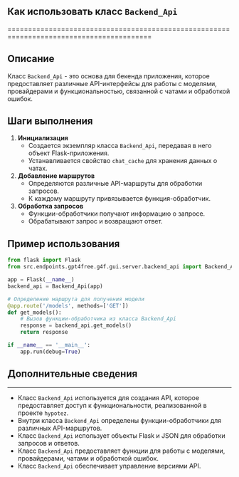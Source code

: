 ## Как использовать класс `Backend_Api`
=========================================================================================

Описание
-------------------------
Класс `Backend_Api` - это основа для  бекенда приложения, которое предоставляет различные API-интерфейсы для работы с моделями, провайдерами и функциональностью, связанной с чатами и  обработкой ошибок. 

Шаги выполнения
-------------------------
1. **Инициализация**
   - Создается экземпляр класса `Backend_Api`, передавая в него объект Flask-приложения.
   - Устанавливается свойство `chat_cache` для хранения данных о чатах.
2. **Добавление маршрутов**
   - Определяются различные API-маршруты для  обработки запросов.
   - К каждому маршруту привязывается функция-обработчик.
3. **Обработка запросов**
   - Функции-обработчики получают информацию о запросе.
   - Обрабатывают  запрос и возвращают ответ.

Пример использования
-------------------------

```python
from flask import Flask
from src.endpoints.gpt4free.g4f.gui.server.backend_api import Backend_Api

app = Flask(__name__)
backend_api = Backend_Api(app)

# Определение маршрута для получения модели
@app.route('/models', methods=['GET'])
def get_models():
    # Вызов функции-обработчика из класса Backend_Api
    response = backend_api.get_models() 
    return response

if __name__ == '__main__':
    app.run(debug=True)
```

## Дополнительные сведения
-------------------------
- Класс `Backend_Api` используется для создания API, которое предоставляет доступ к функциональности, реализованной в проекте `hypotez`.
- Внутри класса `Backend_Api` определены функции-обработчики для различных API-маршрутов.
- Класс `Backend_Api` использует объекты Flask и JSON для обработки запросов и ответов.
- Класс `Backend_Api` предоставляет функции для работы с моделями, провайдерами, чатами и обработкой ошибок.
- Класс `Backend_Api` обеспечивает управление версиями API.